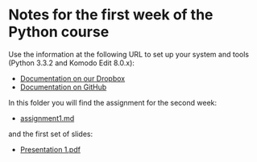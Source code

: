 # Notes for the first week of the Python course

Use the information at the following URL to set up your system and tools (Python 3.3.2 and Komodo Edit 8.0.x):

* [Documentation on our Dropbox](http://dl.dropbox.com/u/11318112/Python34Ling/index.html)
* [Documentation on GitHub](http://github.com/dcavar/Py3L)

In this folder you will find the assignment for the second week:

* [assignment1.md](assignment1.md)

and the first set of slides:

* [Presentation 1.pdf](https://github.com/dcavar/Py3L/blob/master/doc/Week1/Presentation%201.pdf)

